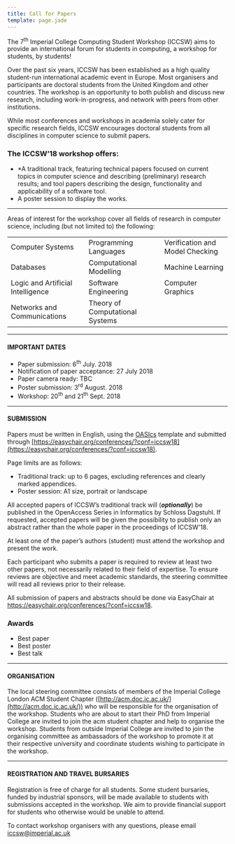 ```yaml
---
title: Call for Papers
template: page.jade
---
```


The 7<sup>th</sup> Imperial College Computing Student Workshop (ICCSW) aims to provide an international forum for students in computing, a workshop for students, by students!

Over the past six years, ICCSW has been established as a high quality student-run international academic event in Europe.
Most organisers and participants are doctoral students from the United Kingdom and other countries.
The workshop is an opportunity to both publish and discuss new research, including work-in-progress, and network with peers from other institutions.

While most conferences and workshops in academia solely cater for specific research fields, ICCSW encourages doctoral students from all disciplines in computer science to submit papers.

### The ICCSW’18 workshop offers:

* *A traditional track, featuring technical papers focused on current topics in computer science and describing (preliminary) research results; and tool papers describing the design, functionality and applicability of a software tool.
* A poster session to display the works.


---
Areas of interest for the workshop cover all fields of research in computer science, including (but not limited to) the following:

|       		   	                   |            					   |   	  	                           |
|--------------------------------------|-----------------------------------|-----------------------------------|
| Computer Systems                     | Programming Languages             | Verification and Model Checking   |
| Databases                            | Computational Modelling           | Machine Learning                  |
| Logic and Artificial Intelligence    | Software Engineering              | Computer Graphics                 |
| Networks and Communications          | Theory of Computational Systems   |                                   |

---

#### IMPORTANT DATES

<!--* Abstract submission:-->
* Paper submission: 6<sup>th</sup> July. 2018
* Notification of paper acceptance: 27 July 2018
* Paper camera ready: TBC
* Poster submission: 3<sup>rd</sup> August. 2018
* Workshop: 20<sup>th</sup> and 21<sup>th</sup> Sept. 2018

---

#### SUBMISSION

Papers must be written in English, using the [OASIcs](http://drops.dagstuhl.de/styles/oasics/oasics-authors.tgz) template and submitted through [https://easychair.org/conferences/?conf=iccsw18](https://easychair.org/conferences/?conf=iccsw18). 

Page limits are as follows:

* Traditional track: up to 6 pages, excluding references and clearly marked appendices.
* Poster session: A1 size, portrait or landscape

All accepted papers of ICCSW’s traditional track will (*__optionally__*) be published in the OpenAccess Series in Informatics by Schloss Dagstuhl. If requested, accepted papers will be given the possibility to publish only an abstract rather than the whole paper in the proceedings of ICCSW'18.

At least one of the paper’s authors (student) must attend the workshop and present the work.

Each participant who submits a paper is required to review at least two other papers, not necessarily related to their field of expertise. 
To ensure reviews are objective and meet academic standards, the steering committee will read all reviews prior to their release.

All submission of papers and abstracts should be done via EasyChair at https://easychair.org/conferences/?conf=iccsw18.

### Awards

* Best paper
* Best poster
* Best talk

---

#### ORGANISATION

The local steering committee consists of members of the Imperial College London ACM Student Chapter ([http://acm.doc.ic.ac.uk/](http://acm.doc.ic.ac.uk/)) who will be responsible for the organisation of the workshop.
Students who are about to start their PhD from Imperial College are invited to join the acm student chapter and help to organise the workshop.
Students from outside Imperial College are invited to join the organising committee as ambassadors of the workshop to promote it at their respective university and coordinate students wishing to participate in the workshop.

---

#### REGISTRATION AND TRAVEL BURSARIES

Registration is free of charge for all students. 
Some student bursaries, funded by industrial sponsors, will be made available to students with submissions accepted in the workshop.
We aim to provide financial support for students who otherwise would be unable to attend.

To contact workshop organisers with any questions, please email [iccsw@imperial.ac.uk](mailto:iccsw@imperial.ac.uk)
